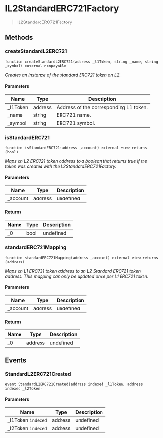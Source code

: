 # IL2StandardERC721Factory



> IL2StandardERC721Factory





## Methods

### createStandardL2ERC721

```solidity
function createStandardL2ERC721(address _l1Token, string _name, string _symbol) external nonpayable
```



*Creates an instance of the standard ERC721 token on L2.*

#### Parameters

| Name | Type | Description |
|---|---|---|
| _l1Token | address | Address of the corresponding L1 token.
| _name | string | ERC721 name.
| _symbol | string | ERC721 symbol.

### isStandardERC721

```solidity
function isStandardERC721(address _account) external view returns (bool)
```



*Maps an L2 ERC721 token address to a boolean that returns true if the token was created with the L2StandardERC721Factory.*

#### Parameters

| Name | Type | Description |
|---|---|---|
| _account | address | undefined

#### Returns

| Name | Type | Description |
|---|---|---|
| _0 | bool | undefined

### standardERC721Mapping

```solidity
function standardERC721Mapping(address _account) external view returns (address)
```



*Maps an L1 ERC721 token address to an L2 Standard ERC721 token address. This mapping can only be updated once per L1 ERC721 token.*

#### Parameters

| Name | Type | Description |
|---|---|---|
| _account | address | undefined

#### Returns

| Name | Type | Description |
|---|---|---|
| _0 | address | undefined



## Events

### StandardL2ERC721Created

```solidity
event StandardL2ERC721Created(address indexed _l1Token, address indexed _l2Token)
```





#### Parameters

| Name | Type | Description |
|---|---|---|
| _l1Token `indexed` | address | undefined |
| _l2Token `indexed` | address | undefined |



